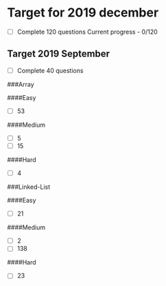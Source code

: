 # Target for 2019 december
- [ ] Complete 120 questions
Current progress - 0/120

## Target 2019 September
- [ ] Complete 40 questions

###Array

####Easy
- [ ] 53

####Medium
- [ ] 5
- [ ] 15

####Hard
- [ ] 4

###Linked-List

####Easy
- [ ] 21

####Medium
- [ ] 2
- [ ] 138

####Hard
- [ ] 23

